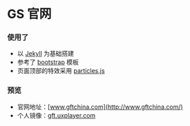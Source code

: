 # GS 官网

### 使用了
* 以 [Jekyll](https://jekyllrb.com/) 为基础搭建
* 参考了 [bootstrap](https://github.com/twbs/bootstrap) 模板
* 页面顶部的特效采用 [particles.js](https://github.com/VincentGarreau/particles.js)


### 预览
* 官网地址：[www.gftchina.com](http://www.gftchina.com/)
* 个人镜像：[gft.uxplayer.com](http://gft.uxplayer.com/)
